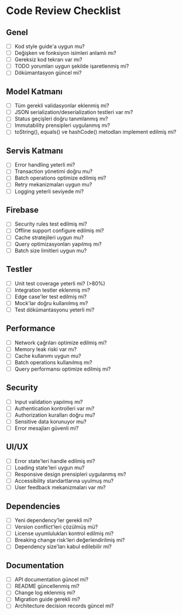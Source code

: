 # Code Review Checklist

## Genel

- [ ] Kod style guide'a uygun mu?
- [ ] Değişken ve fonksiyon isimleri anlamlı mı?
- [ ] Gereksiz kod tekrarı var mı?
- [ ] TODO yorumları uygun şekilde işaretlenmiş mi?
- [ ] Dökümantasyon güncel mi?

## Model Katmanı

- [ ] Tüm gerekli validasyonlar eklenmiş mi?
- [ ] JSON serialization/deserialization testleri var mı?
- [ ] Status geçişleri doğru tanımlanmış mı?
- [ ] Immutability prensipleri uygulanmış mı?
- [ ] toString(), equals() ve hashCode() metodları implement edilmiş mi?

## Servis Katmanı

- [ ] Error handling yeterli mi?
- [ ] Transaction yönetimi doğru mu?
- [ ] Batch operations optimize edilmiş mi?
- [ ] Retry mekanizmaları uygun mu?
- [ ] Logging yeterli seviyede mi?

## Firebase

- [ ] Security rules test edilmiş mi?
- [ ] Offline support configure edilmiş mi?
- [ ] Cache stratejileri uygun mu?
- [ ] Query optimizasyonları yapılmış mı?
- [ ] Batch size limitleri uygun mu?

## Testler

- [ ] Unit test coverage yeterli mi? (>80%)
- [ ] Integration testler eklenmiş mi?
- [ ] Edge case'ler test edilmiş mi?
- [ ] Mock'lar doğru kullanılmış mı?
- [ ] Test dökümantasyonu yeterli mi?

## Performance

- [ ] Network çağrıları optimize edilmiş mi?
- [ ] Memory leak riski var mı?
- [ ] Cache kullanımı uygun mu?
- [ ] Batch operations kullanılmış mı?
- [ ] Query performansı optimize edilmiş mi?

## Security

- [ ] Input validation yapılmış mı?
- [ ] Authentication kontrolleri var mı?
- [ ] Authorization kuralları doğru mu?
- [ ] Sensitive data korunuyor mu?
- [ ] Error mesajları güvenli mi?

## UI/UX

- [ ] Error state'leri handle edilmiş mi?
- [ ] Loading state'leri uygun mu?
- [ ] Responsive design prensipleri uygulanmış mı?
- [ ] Accessibility standartlarına uyulmuş mu?
- [ ] User feedback mekanizmaları var mı?

## Dependencies

- [ ] Yeni dependency'ler gerekli mi?
- [ ] Version conflict'leri çözülmüş mü?
- [ ] License uyumlulukları kontrol edilmiş mi?
- [ ] Breaking change risk'leri değerlendirilmiş mi?
- [ ] Dependency size'ları kabul edilebilir mi?

## Documentation

- [ ] API documentation güncel mi?
- [ ] README güncellenmiş mi?
- [ ] Change log eklenmiş mi?
- [ ] Migration guide gerekli mi?
- [ ] Architecture decision records güncel mi?

